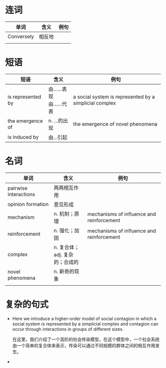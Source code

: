 # 连词

| 单词       | 含义   | 例句 |
| ---------- | ------ | ---- |
| Conversely | 相反地 |      |
|            |        |      |

# 短语
| 短语              | 含义                 | 例句                                                   |
| ----------------- | -------------------- | ------------------------------------------------------ |
| is represented by | 由……表现<br>由……代表 | a social system is represented by a simplicial complex |
| the emergence of  | n. ...的出现         | the emergence of novel phenomena                       |
| is induced by     | 由...引起            |                                                        |




# 名词

| 单词                  | 含义                               | 例句                                      |
| --------------------- | ---------------------------------- | ----------------------------------------- |
| pairwise interactions | 两两相互作用                       |                                           |
| opinion formation     | 意见形成                           |                                           |
| mechanism             | n. 机制；原理                      | mechanisms of influence and reinforcement |
| reinforcement         | n. 强化；加固                      | mechanisms of influence and reinforcement |
| complex               | n. 复合体；<br>adj. 复杂的；合成的 |                                           |
| novel phenomena       | n. 新奇的现象                      |                                           |
|                       |                                    |                                           |



# 复杂的句式

- Here we introduce a higher-order model of social contagion in which a social system is represented by a simplicial complex and contagion can occur through interactions in groups of different sizes.

  在这里，我们介绍了一个高阶的社会传染模型，在这个模型中，一个社会系统由一个简单的复合体来表示，传染可以通过不同规模的群体之间的相互作用发生。

- 